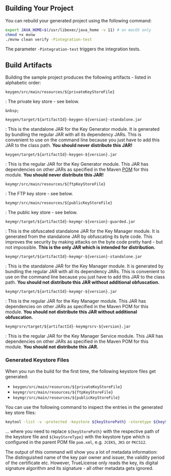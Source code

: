 ## Building Your Project

You can rebuild your generated project using the following command:

``` bash
export JAVA_HOME=$(/usr/libexec/java_home -v 11) # on macOS only
chmod +x mvnw
./mvnw clean verify -Pintegration-test
```

The parameter `-Pintegration-test` triggers the integration tests.

## Build Artifacts

Building the sample project produces the following artifacts - listed in alphabetic order:

`keygen/src/main/resources/${privateKeyStoreFile}`

:   The private key store - see below.

    &nbsp;

`keygen/target/${artifactId}-keygen-${version}-standalone.jar`

:   This is the standalone JAR for the Key Generator module.
    It is generated by bundling the regular JAR with all its dependency JARs.
    This is convenient to use on the command line because you just have to add this JAR to the class path.
    **You should never distribute this JAR!**

`keygen/target/${artifactId}-keygen-${version}.jar`

:   This is the regular JAR for the Key Generator module.
    This JAR has dependencies on other JARs as specified in the Maven
    [POM](https://maven.apache.org/guides/introduction/introduction-to-the-pom.html) for this module.
    **You should never distribute this JAR!**

`keymgr/src/main/resources/${ftpKeyStoreFile}`

:   The FTP key store - see below.

`keymgr/src/main/resources/${publicKeyStoreFile}`

:   The public key store - see below.

`keymgr/target/${artifactId}-keymgr-${version}-guarded.jar`

:   This is the obfuscated standalone JAR for the Key Manager module.
    It is generated from the standalone JAR by obfuscating its byte code.
    This improves the security by making attacks on the byte code pretty hard - but not impossible.
    **This is the only JAR which is intended for distribution.**

`keymgr/target/${artifactId}-keymgr-${version}-standalone.jar`

:   This is the standalone JAR for the Key Manager module.
    It is generated by bundling the regular JAR with all its dependency JARs.
    This is convenient to use on the command line because you just have to add this JAR to the class path.
    **You should not distribute this JAR without additional obfuscation.**

`keymgr/target/${artifactId}-keymgr-${version}.jar`

:   This is the regular JAR for the Key Manager module.
    This JAR has dependencies on other JARs as specified in the Maven POM for this module.
    **You should not distribute this JAR without additional obfuscation.**

`keymgrsrv/target/${artifactId}-keymgrsrv-${version}.jar`

:   This is the regular JAR for the Key Manager Service module.
    This JAR has dependencies on other JARs as specified in the Maven POM for this module.
    **You should not distribute this JAR.**

### Generated Keystore Files

When you run the build for the first time, the following keystore files get generated:

+ `keygen/src/main/resources/${privateKeyStoreFile}`
+ `keymgr/src/main/resources/${ftpKeyStoreFile}`
+ `keymgr/src/main/resources/${publicKeyStoreFile}`

You can use the following command to inspect the entries in the generated key store files:

``` bash
keytool -list -v -protected -keystore ${keyStorePath} -storetype ${keyStoreType}
```

… where you need to replace `${keyStorePath}` with the respective path of the keystore file and `${keyStoreType}` with
the keystore type which is configured in the parent POM file `pom.xml`, e.g. `JCEKS`, `JKS` or `PKCS12`.

The output of this command will show you a lot of metadata information:
The distinguished name of the key pair owner and issuer, the validity period of the certificate etc.
However, TrueLicense only reads the key, its digital signature algorithm and its signature - all other metadata gets
ignored.

